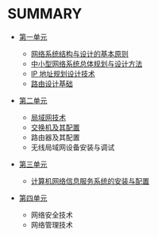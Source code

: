 # SUMMARY

* [第一单元](unit1/README.md)
    * [网络系统结构与设计的基本原则](unit1/chapter1.md)
    * [中小型网络系统总体规划与设计方法](unit1/chapter2.md)
    * [IP 地址规划设计技术](unit1/chapter3.md)
    * [路由设计基础](unit1/chapter4.md)

* [第二单元](unit2/README.md)
    * [局域网技术](unit2/chapter5.md)
    * [交换机及其配置](unit2/chapter6.md)
    * 路由器及其配置
    * 无线局域网设备安装与调试

* [第三单元](unit3/README.md)
    * [计算机网络信息服务系统的安装与配置](unit3/chapter9.md)

* [第四单元](unit4/README.md)
    * 网络安全技术
    * 网络管理技术